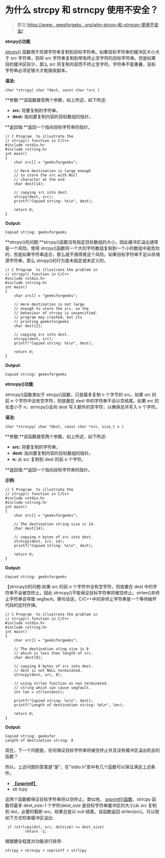 # 为什么 strcpy 和 strncpy 使用不安全？

> 原文:[https://www . geesforgeks . org/why-strcpy-和-strncpy-使用不安全/](https://www.geeksforgeeks.org/why-strcpy-and-strncpy-are-not-safe-to-use/)

**strcpy()功能**

[strcpy()](https://www.geeksforgeeks.org/strcpy-in-c-cpp/) 函数用于将源字符串复制到目标字符串。如果目标字符串的缓冲区大小大于 src 字符串，则将 src 字符串复制到带有终止空字符的目标字符串。但是如果目的缓冲区较少，那么 src 将复制内容而不终止空字符。字符串不能重叠，目标字符串必须足够大才能接收副本。

**语法:**

```
char *strcpy( char *dest, const char *src )
```

**参数:**该函数接受两个参数，如上所述，如下所述:

*   **src:** 将要复制的字符串。
*   **dest:** 指向要复制内容的目标数组的指针。

**返回值:**返回一个指向目标字符串的指针。

```
// C Program  to illustrate the 
// strcpy() function in C/C++
#include <stdio.h>
#include <string.h>
int main()
{
    char src[] = "geeksforgeeks";

    // Here destination is large enough
    // to store the src with Null 
    // character at the end
    char dest[14];

    // copying src into dest.
    strcpy(dest, src);
    printf("Copied string: %s\n", dest);

    return 0;
}
```

**Output:**

```
Copied string: geeksforgeeks

```

**strcpy()的问题:**strcpy()函数没有指定目标数组的大小，因此缓冲区溢出通常是一个风险。使用 strcpy()函数将一个大的字符数组复制到一个小的数组中是危险的，但是如果字符串适合，那么就不值得冒这个风险。如果目标字符串不足以存储源字符串，那么 strcpy()的行为是未指定或未定义的。

```
// C Program  to illustrate the problem in 
// strcpy() function in C/C++
#include <stdio.h>
#include <string.h>
int main()
{
    char src[] = "geeksforgeeks";

    // Here destination is not large
    // enough to store the src. so the
    // behaviour of strcpy is unspecified.
    // program may crashed, but its
    // printing geeksforgeeks
    char dest[2];

    // copying src into dest.
    strcpy(dest, src);
    printf("Copied string: %s\n", dest);

    return 0;
}
```

**Output:**

```
Copied string: geeksforgeeks

```

**strncpy()功能**

strncpy()函数类似于 strcpy()函数，只是最多复制 n 个字节的 src。如果 src 的前 n 个字符中没有空字符，则放置在 dest 中的字符串不会以空结尾。如果 src 的长度小于 n，strncpy()会向 dest 写入额外的空字符，以确保总共写入 n 个字符。

**语法:**

```
char *strncpy( char *dest, const char *src, size_t n )
```

**参数:**该函数接受两个参数，如上所述，如下所述:

*   **src:** 将要复制的字符串。
*   **dest:** 指向要复制内容的目标数组的指针。
*   **n:** 从 src 复制到 dest 的前 n 个字符。

**返回值:**返回一个指向目标字符串的指针。

**示例:**

```
// C Program  to illustrate the 
// strcpy() function in C/C++
#include <stdio.h>
#include <string.h>
int main()
{
    char src[] = "geeksforgeeks";

    // The destination string size is 14.
    char dest[14];

    // copying n bytes of src into dest.
    strncpy(dest, src, 14);
    printf("Copied string: %s\n", dest);

    return 0;
}
```

**Output:**

```
Copied string: geeksforgeeks

```

【strncpy()的问题:如果 src 的前 n 个字符中没有空字符，则放置在 dest 中的字符串不会被空终止。因此 strncpy()不能保证目标字符串将被空终止。strlen()非终止字符串会导致 segfault。换句话说，C/C++中的非终止字符串是一个等待破坏代码的定时炸弹。

```
// C Program  to illustrate the problem in 
// strcpy() function in C/C++
#include <stdio.h>
#include <string.h>
int main()
{
    char src[] = "geeksforgeeks";

    // The destination sting size is 8
    // which is less than length of src.
    char dest[8];

    // copying 8 bytes of src into dest.
    // dest is not NULL terminated.
    strncpy(dest, src, 8);

    // using strlen function on non terminated.
    // string which can cause segfault.
    int len = strlen(dest);

    printf("Copied string: %s\n", dest);
    printf("Length of destination string: %d\n", len);

    return 0;
}
```

**Output:**

```
Copied string: geeksfor
Length of destination string: 8

```

现在，下一个问题是，任何保证目标字符串将被空终止并且没有缓冲区溢出机会的函数？

所以，上述问题的答案是“是”，在“stdio.h”库中有几个函数可以保证满足上述条件。

*   **[【snprintf】](https://www.geeksforgeeks.org/snprintf-c-library/)**
*   str lcpy

这两个函数都保证目标字符串将以空终止。类似地， [snprintf()函数](https://www.geeksforgeeks.org/snprintf-c-library/)，strlcpy 函数将最多 dest_size-1 个字符(dest_size 是目标字符串缓冲区的大小)从 src 复制到 dst，必要时截断 src。结果总是以 null 结尾。该函数返回 strlen(src)。可以按如下方式检查缓冲区溢出:

```
 if (strlcpy(dst, src, dstsize) >= dest_size)
         return -1;

```

根据健全程度对功能进行排序:

```
strcpy < strncpy < snprintf < strlcpy

```